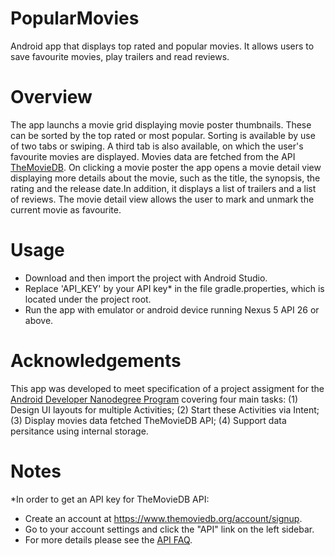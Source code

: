# PopularMovies

Android app that displays top rated and popular movies. 
It allows users to save favourite movies, play trailers and read reviews.

# Overview

The app launchs a movie grid displaying movie poster thumbnails.  These can be sorted by the top rated or most popular. Sorting is available by use of two tabs or swiping. A third tab is also available, on which the user's favourite movies are displayed. Movies data are fetched from the API [TheMovieDB](https://www.themoviedb.org/). On clicking a movie poster the app opens a movie detail view displaying more details about the movie, such as the title, the synopsis, the rating and the release date.In addition, it displays a list of trailers and a list of reviews. The movie detail view allows the user to mark and unmark the current movie as favourite.

# Usage

- Download and then import the project with Android Studio.
- Replace 'API_KEY' by your API key* in the file gradle.properties, which is located under the project root.
- Run the app with emulator or android device running Nexus 5 API 26 or above.

# Acknowledgements

This app was developed to meet specification of a project assigment for the [Android Developer Nanodegree Program](https://eu.udacity.com/course/android-developer-nanodegree-by-google--nd801) covering four main tasks: (1) Design UI layouts for multiple Activities; (2) Start these Activities via Intent; (3) Display movies data fetched TheMovieDB API; (4) Support data persitance using internal storage.


# Notes

*In order to get an API key for TheMovieDB API:
- Create an account at https://www.themoviedb.org/account/signup.
- Go to your account settings and click the "API" link on the left sidebar.
- For more details please see the [API FAQ](https://www.themoviedb.org/faq/api).
